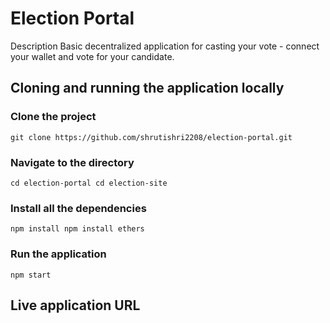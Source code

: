 # Election Portal 
Description
Basic decentralized application for casting your vote - connect your wallet and vote for your candidate.

## Cloning and running the application locally
### Clone the project 
`git clone https://github.com/shrutishri2208/election-portal.git`

### Navigate to the directory
`cd election-portal
cd election-site`

### Install all the dependencies
`npm install
npm install ethers`

### Run the application
`npm start`

## Live application URL
